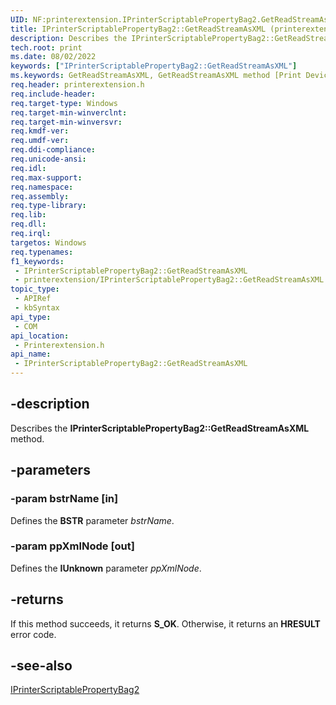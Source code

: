 ```yaml
---
UID: NF:printerextension.IPrinterScriptablePropertyBag2.GetReadStreamAsXML
title: IPrinterScriptablePropertyBag2::GetReadStreamAsXML (printerextension.h)
description: Describes the IPrinterScriptablePropertyBag2::GetReadStreamAsXML method.
tech.root: print
ms.date: 08/02/2022
keywords: ["IPrinterScriptablePropertyBag2::GetReadStreamAsXML"]
ms.keywords: GetReadStreamAsXML, GetReadStreamAsXML method [Print Devices], GetReadStreamAsXML method [Print Devices],IPrinterScriptablePropertyBag2 interface, IPrinterScriptablePropertyBag2 interface [Print Devices],GetReadStreamAsXML method, IPrinterScriptablePropertyBag2.GetReadStreamAsXML, IPrinterScriptablePropertyBag2::GetReadStreamAsXML, print.iprinterscriptablepropertybag2_getreadstreamasxml, printerextension/IPrinterScriptablePropertyBag2::GetReadStreamAsXML
req.header: printerextension.h
req.include-header: 
req.target-type: Windows
req.target-min-winverclnt: 
req.target-min-winversvr: 
req.kmdf-ver: 
req.umdf-ver: 
req.ddi-compliance: 
req.unicode-ansi: 
req.idl: 
req.max-support: 
req.namespace: 
req.assembly: 
req.type-library: 
req.lib: 
req.dll: 
req.irql: 
targetos: Windows
req.typenames: 
f1_keywords:
 - IPrinterScriptablePropertyBag2::GetReadStreamAsXML
 - printerextension/IPrinterScriptablePropertyBag2::GetReadStreamAsXML
topic_type:
 - APIRef
 - kbSyntax
api_type:
 - COM
api_location:
 - Printerextension.h
api_name:
 - IPrinterScriptablePropertyBag2::GetReadStreamAsXML
---
```


## -description

Describes the **IPrinterScriptablePropertyBag2::GetReadStreamAsXML** method.

## -parameters

### -param bstrName [in]

Defines the **BSTR** parameter *bstrName*.

### -param ppXmlNode [out]

Defines the **IUnknown** parameter *ppXmlNode*.

## -returns

If this method succeeds, it returns **S_OK**. Otherwise, it returns an **HRESULT** error code.

## -see-also

[IPrinterScriptablePropertyBag2](./nn-printerextension-iprinterscriptablepropertybag2.md)
